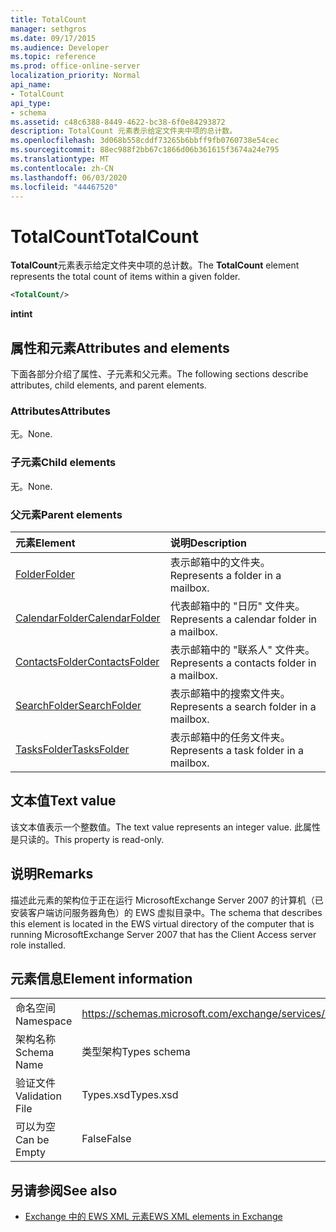 ```yaml
---
title: TotalCount
manager: sethgros
ms.date: 09/17/2015
ms.audience: Developer
ms.topic: reference
ms.prod: office-online-server
localization_priority: Normal
api_name:
- TotalCount
api_type:
- schema
ms.assetid: c48c6388-8449-4622-bc38-6f0e84293872
description: TotalCount 元素表示给定文件夹中项的总计数。
ms.openlocfilehash: 3d068b558cddf73265b6bbff9fb0760738e54cec
ms.sourcegitcommit: 88ec988f2bb67c1866d06b361615f3674a24e795
ms.translationtype: MT
ms.contentlocale: zh-CN
ms.lasthandoff: 06/03/2020
ms.locfileid: "44467520"
---
```

# <a name="totalcount"></a><span data-ttu-id="2683a-103">TotalCount</span><span class="sxs-lookup"><span data-stu-id="2683a-103">TotalCount</span></span>

<span data-ttu-id="2683a-104">**TotalCount**元素表示给定文件夹中项的总计数。</span><span class="sxs-lookup"><span data-stu-id="2683a-104">The **TotalCount** element represents the total count of items within a given folder.</span></span> 
  
```xml
<TotalCount/>
```

 <span data-ttu-id="2683a-105">**int**</span><span class="sxs-lookup"><span data-stu-id="2683a-105">**int**</span></span>
## <a name="attributes-and-elements"></a><span data-ttu-id="2683a-106">属性和元素</span><span class="sxs-lookup"><span data-stu-id="2683a-106">Attributes and elements</span></span>

<span data-ttu-id="2683a-107">下面各部分介绍了属性、子元素和父元素。</span><span class="sxs-lookup"><span data-stu-id="2683a-107">The following sections describe attributes, child elements, and parent elements.</span></span>
  
### <a name="attributes"></a><span data-ttu-id="2683a-108">Attributes</span><span class="sxs-lookup"><span data-stu-id="2683a-108">Attributes</span></span>

<span data-ttu-id="2683a-109">无。</span><span class="sxs-lookup"><span data-stu-id="2683a-109">None.</span></span>
  
### <a name="child-elements"></a><span data-ttu-id="2683a-110">子元素</span><span class="sxs-lookup"><span data-stu-id="2683a-110">Child elements</span></span>

<span data-ttu-id="2683a-111">无。</span><span class="sxs-lookup"><span data-stu-id="2683a-111">None.</span></span>
  
### <a name="parent-elements"></a><span data-ttu-id="2683a-112">父元素</span><span class="sxs-lookup"><span data-stu-id="2683a-112">Parent elements</span></span>

|<span data-ttu-id="2683a-113">**元素**</span><span class="sxs-lookup"><span data-stu-id="2683a-113">**Element**</span></span>|<span data-ttu-id="2683a-114">**说明**</span><span class="sxs-lookup"><span data-stu-id="2683a-114">**Description**</span></span>|
|:-----|:-----|
|[<span data-ttu-id="2683a-115">Folder</span><span class="sxs-lookup"><span data-stu-id="2683a-115">Folder</span></span>](folder.md) <br/> |<span data-ttu-id="2683a-116">表示邮箱中的文件夹。</span><span class="sxs-lookup"><span data-stu-id="2683a-116">Represents a folder in a mailbox.</span></span>  <br/> |
|[<span data-ttu-id="2683a-117">CalendarFolder</span><span class="sxs-lookup"><span data-stu-id="2683a-117">CalendarFolder</span></span>](calendarfolder.md) <br/> |<span data-ttu-id="2683a-118">代表邮箱中的 "日历" 文件夹。</span><span class="sxs-lookup"><span data-stu-id="2683a-118">Represents a calendar folder in a mailbox.</span></span>  <br/> |
|[<span data-ttu-id="2683a-119">ContactsFolder</span><span class="sxs-lookup"><span data-stu-id="2683a-119">ContactsFolder</span></span>](contactsfolder.md) <br/> |<span data-ttu-id="2683a-120">表示邮箱中的 "联系人" 文件夹。</span><span class="sxs-lookup"><span data-stu-id="2683a-120">Represents a contacts folder in a mailbox.</span></span>  <br/> |
|[<span data-ttu-id="2683a-121">SearchFolder</span><span class="sxs-lookup"><span data-stu-id="2683a-121">SearchFolder</span></span>](searchfolder.md) <br/> |<span data-ttu-id="2683a-122">表示邮箱中的搜索文件夹。</span><span class="sxs-lookup"><span data-stu-id="2683a-122">Represents a search folder in a mailbox.</span></span>  <br/> |
|[<span data-ttu-id="2683a-123">TasksFolder</span><span class="sxs-lookup"><span data-stu-id="2683a-123">TasksFolder</span></span>](tasksfolder.md) <br/> |<span data-ttu-id="2683a-124">表示邮箱中的任务文件夹。</span><span class="sxs-lookup"><span data-stu-id="2683a-124">Represents a task folder in a mailbox.</span></span>  <br/> |
   
## <a name="text-value"></a><span data-ttu-id="2683a-125">文本值</span><span class="sxs-lookup"><span data-stu-id="2683a-125">Text value</span></span>

<span data-ttu-id="2683a-126">该文本值表示一个整数值。</span><span class="sxs-lookup"><span data-stu-id="2683a-126">The text value represents an integer value.</span></span> <span data-ttu-id="2683a-127">此属性是只读的。</span><span class="sxs-lookup"><span data-stu-id="2683a-127">This property is read-only.</span></span>
  
## <a name="remarks"></a><span data-ttu-id="2683a-128">说明</span><span class="sxs-lookup"><span data-stu-id="2683a-128">Remarks</span></span>

<span data-ttu-id="2683a-129">描述此元素的架构位于正在运行 MicrosoftExchange Server 2007 的计算机（已安装客户端访问服务器角色）的 EWS 虚拟目录中。</span><span class="sxs-lookup"><span data-stu-id="2683a-129">The schema that describes this element is located in the EWS virtual directory of the computer that is running MicrosoftExchange Server 2007 that has the Client Access server role installed.</span></span>
  
## <a name="element-information"></a><span data-ttu-id="2683a-130">元素信息</span><span class="sxs-lookup"><span data-stu-id="2683a-130">Element information</span></span>

|||
|:-----|:-----|
|<span data-ttu-id="2683a-131">命名空间</span><span class="sxs-lookup"><span data-stu-id="2683a-131">Namespace</span></span>  <br/> |https://schemas.microsoft.com/exchange/services/2006/types  <br/> |
|<span data-ttu-id="2683a-132">架构名称</span><span class="sxs-lookup"><span data-stu-id="2683a-132">Schema Name</span></span>  <br/> |<span data-ttu-id="2683a-133">类型架构</span><span class="sxs-lookup"><span data-stu-id="2683a-133">Types schema</span></span>  <br/> |
|<span data-ttu-id="2683a-134">验证文件</span><span class="sxs-lookup"><span data-stu-id="2683a-134">Validation File</span></span>  <br/> |<span data-ttu-id="2683a-135">Types.xsd</span><span class="sxs-lookup"><span data-stu-id="2683a-135">Types.xsd</span></span>  <br/> |
|<span data-ttu-id="2683a-136">可以为空</span><span class="sxs-lookup"><span data-stu-id="2683a-136">Can be Empty</span></span>  <br/> |<span data-ttu-id="2683a-137">False</span><span class="sxs-lookup"><span data-stu-id="2683a-137">False</span></span>  <br/> |
   
## <a name="see-also"></a><span data-ttu-id="2683a-138">另请参阅</span><span class="sxs-lookup"><span data-stu-id="2683a-138">See also</span></span>



- [<span data-ttu-id="2683a-139">Exchange 中的 EWS XML 元素</span><span class="sxs-lookup"><span data-stu-id="2683a-139">EWS XML elements in Exchange</span></span>](ews-xml-elements-in-exchange.md)


